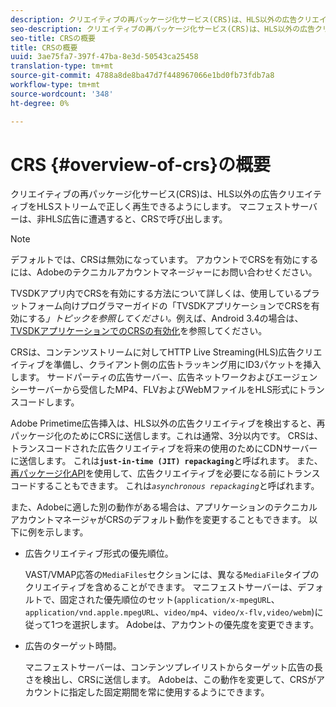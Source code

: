 ```yaml
---
description: クリエイティブの再パッケージ化サービス(CRS)は、HLS以外の広告クリエイティブをHLSストリームで正しく再生できるようにします。 マニフェストサーバーは、非HLS広告に遭遇すると、CRSで呼び出します。
seo-description: クリエイティブの再パッケージ化サービス(CRS)は、HLS以外の広告クリエイティブをHLSストリームで正しく再生できるようにします。 マニフェストサーバーは、非HLS広告に遭遇すると、CRSで呼び出します。
seo-title: CRSの概要
title: CRSの概要
uuid: 3ae75fa7-397f-47ba-8e3d-50543ca25458
translation-type: tm+mt
source-git-commit: 4788a8de8ba47d7f448967066e1bd0fb73fdb7a8
workflow-type: tm+mt
source-wordcount: '348'
ht-degree: 0%

---
```



# CRS {#overview-of-crs}の概要

クリエイティブの再パッケージ化サービス(CRS)は、HLS以外の広告クリエイティブをHLSストリームで正しく再生できるようにします。 マニフェストサーバーは、非HLS広告に遭遇すると、CRSで呼び出します。

>[!NOTE]
>
>デフォルトでは、CRSは無効になっています。 アカウントでCRSを有効にするには、Adobeのテクニカルアカウントマネージャーにお問い合わせください。
>
>TVSDKアプリ内でCRSを有効にする方法について詳しくは、使用しているプラットフォーム向けプログラマーガイドの「TVSDKアプリケーションでCRSを有効にする&#x200B;*」トピックを参照してください。*&#x200B;例えば、Android 3.4の場合は、[TVSDKアプリケーションでのCRSの有効化](../../programming/tvsdk-3x-android-prog/android-3x-advertising/ad-insertion/ad-transcoding/android-3x-ad-transcoding.md)を参照してください。

CRSは、コンテンツストリームに対してHTTP Live Streaming(HLS)広告クリエイティブを準備し、クライアント側の広告トラッキング用にID3パケットを挿入します。 サードパーティの広告サーバー、広告ネットワークおよびエージェンシーサーバーから受信したMP4、FLVおよびWebMファイルをHLS形式にトランスコードします。

Adobe Primetime広告挿入は、HLS以外の広告クリエイティブを検出すると、再パッケージ化のためにCRSに送信します。これは通常、3分以内です。 CRSは、トランスコードされた広告クリエイティブを将来の使用のためにCDNサーバーに送信します。 これは&#x200B;**`just-in-time (JIT) repackaging`**&#x200B;と呼ばれます。 また、[再パッケージ化API](../../dynamic-ad-insertion/creative-repackaging-service/api-repackage.md)を使用して、広告クリエイティブを必要になる前にトランスコードすることもできます。 これは&#x200B;*`asynchronous repackaging`*&#x200B;と呼ばれます。

また、Adobeに適した別の動作がある場合は、アプリケーションのテクニカルアカウントマネージャがCRSのデフォルト動作を変更することもできます。 以下に例を示します。

* 広告クリエイティブ形式の優先順位。

   VAST/VMAP応答の`MediaFiles`セクションには、異なる`MediaFile`タイプのクリエイティブを含めることができます。 マニフェストサーバーは、デフォルトで、固定された優先順位のセット(`application/x-mpegURL`、`application/vnd.apple.mpegURL`、`video/mp4`、`video/x-flv,video/webm`)に従って1つを選択します。 Adobeは、アカウントの優先度を変更できます。
* 広告のターゲット時間。

   マニフェストサーバーは、コンテンツプレイリストからターゲット広告の長さを検出し、CRSに送信します。 Adobeは、この動作を変更して、CRSがアカウントに指定した固定期間を常に使用するようにできます。
